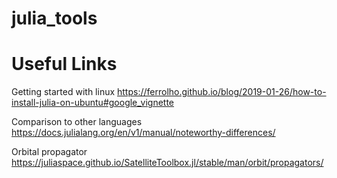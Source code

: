 # julia_tools


# Useful Links
Getting started with linux
https://ferrolho.github.io/blog/2019-01-26/how-to-install-julia-on-ubuntu#google_vignette

Comparison to other languages
https://docs.julialang.org/en/v1/manual/noteworthy-differences/

Orbital propagator
https://juliaspace.github.io/SatelliteToolbox.jl/stable/man/orbit/propagators/

